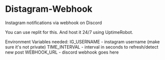 # Distagram-Webhook
Instagram notifications via webhook on Discord

You can use replit for this. And host it 24/7 using UptimeRobot.

Environment Variables needed:
IG_USERNAME - instagram username (make sure it's not private)
TIME_INTERVAL - interval in seconds to refresh/detect new post
WEBHOOK_URL - discord webhook goes here
